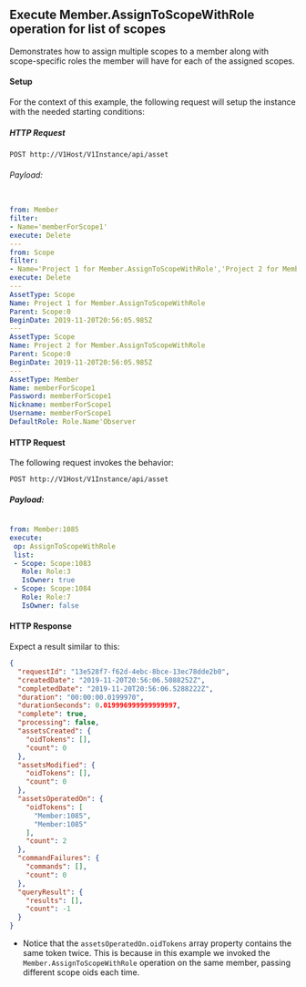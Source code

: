 ## Execute Member.AssignToScopeWithRole operation for list of scopes

Demonstrates how to assign multiple scopes to a member along with scope-specific roles the member will have for each of the assigned scopes.


#### Setup

For the context of this example, the following request will setup the instance with the needed starting conditions:

##### HTTP Request

`POST http://V1Host/V1Instance/api/asset`

###### Payload:

```yaml

from: Member
filter:
- Name='memberForScope1'
execute: Delete
---
from: Scope
filter:
- Name='Project 1 for Member.AssignToScopeWithRole','Project 2 for Member.AssignToScopeWithRole'
execute: Delete
---
AssetType: Scope
Name: Project 1 for Member.AssignToScopeWithRole
Parent: Scope:0
BeginDate: 2019-11-20T20:56:05.985Z
---
AssetType: Scope
Name: Project 2 for Member.AssignToScopeWithRole
Parent: Scope:0
BeginDate: 2019-11-20T20:56:05.985Z
---
AssetType: Member
Name: memberForScope1
Password: memberForScope1
Nickname: memberForScope1
Username: memberForScope1
DefaultRole: Role.Name'Observer

```



#### HTTP Request 

The following request invokes the behavior:

`POST http://V1Host/V1Instance/api/asset`

##### Payload:
```yaml

from: Member:1085
execute:
 op: AssignToScopeWithRole
 list:
 - Scope: Scope:1083
   Role: Role:3
   IsOwner: true
 - Scope: Scope:1084
   Role: Role:7
   IsOwner: false

```

#### HTTP Response 

Expect a result similar to this:

```json
{
  "requestId": "13e528f7-f62d-4ebc-8bce-13ec78dde2b0",
  "createdDate": "2019-11-20T20:56:06.5088252Z",
  "completedDate": "2019-11-20T20:56:06.5288222Z",
  "duration": "00:00:00.0199970",
  "durationSeconds": 0.019996999999999997,
  "complete": true,
  "processing": false,
  "assetsCreated": {
    "oidTokens": [],
    "count": 0
  },
  "assetsModified": {
    "oidTokens": [],
    "count": 0
  },
  "assetsOperatedOn": {
    "oidTokens": [
      "Member:1085",
      "Member:1085"
    ],
    "count": 2
  },
  "commandFailures": {
    "commands": [],
    "count": 0
  },
  "queryResult": {
    "results": [],
    "count": -1
  }
}
```

* Notice that the `assetsOperatedOn.oidTokens` array property contains the same token twice. This is because in this example we invoked the `Member.AssignToScopeWithRole` operation on the same member, passing different scope oids each time.

